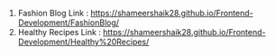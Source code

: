 1. Fashion Blog Link : https://shameershaik28.github.io/Frontend-Development/FashionBlog/
2. Healthy Recipes Link : https://shameershaik28.github.io/Frontend-Development/Healthy%20Recipes/
